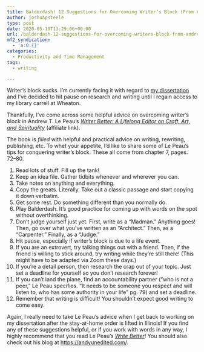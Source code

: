 ```yaml
---
title: Balderdash! 12 Suggestions for Overcoming Writer’s Block (From Andrew T. Le Peau’s “Write Better”)
author: joshuapsteele
type: post
date: 2020-05-19T13:29:06+00:00
url: /balderdash-12-suggestions-for-overcoming-writers-block-from-andrew-t-le-peaus-write-better/
mf2_syndication:
  - 'a:0:{}'
categories:
  - Productivity and Time Management
tags:
  - writing

---
```

Writer’s block sucks. I’m currently facing it with regard to [my dissertation][1] and I’ve decided to hit pause on research and writing until I regain access to my library carrell at Wheaton.

Thankfully, I’ve come across some helpful advice on overcoming writer’s block in Andrew T. Le Peau’s [_Writer Better: A Lifelong Editor on Craft, Art, and Spirituality_][2] (affiliate link). 

The book is _filled_ with helpful and practical advice on writing, rewriting, publishing, etc. To whet your appetite, I’d like to share some of Le Peau’s tips for conquering writer’s block. These all come from chapter 7, pages. 72–80.

  1. Read lots of stuff. Fill up the tank!
  2. Keep an idea file. Gather tidbits whenever and wherever you can.
  3. Take notes on anything and everything.
  4. Copy the greats. Literally. Take out a classic passage and start copying it down verbatim.
  5. Get some rest. Do something different than you normally do.
  6. Play Balderdash. It’s good practice for coming up with words on the spot without overthinking.
  7. Don’t judge yourself just yet. First, write as a “Madman.” Anything goes! Then, go over what you’ve written as an “Architect.” Then, as a “Carpenter.” Finally, as a “Judge.”
  8. Hit pause, especially if writer’s block is due to a life event.
  9. If you are an extrovert, try talking things out with a friend. Then, if the friend is willing to stick around, try writing while they’re still there! (This might have to be adapted via Zoom these days.)
 10. If you’re a detail person, then research the crap out of your topic. Just set a deadline for yourself so you don’t research forever!
 11. If you can’t land the plane, find an accountability partner (“who is not a peer,” Le Peau specifies. “It needs to be someone you respect and will listen to, who has some authority in your life” pg. 79) and set a deadline.
 12. Remember that writing is difficult! You shouldn’t expect good writing to come easy.

Again, I really need to take Le Peau’s advice when I get back to working on my dissertation after the stay-at-home order is lifted in Illinois! If you find any of these suggestions helpful, or if you work with words in any way, I highly recommend that you read Le Peau’s [_Write Better_][2]! You should also check out his blog at <https://andyunedited.com/>.

 [1]: https://joshuapsteele.com/heres-the-elevator-pitch-for-my-dissertation-proposal-scriptural-but-not-religious/
 [2]: https://amzn.to/2ZuTZC3